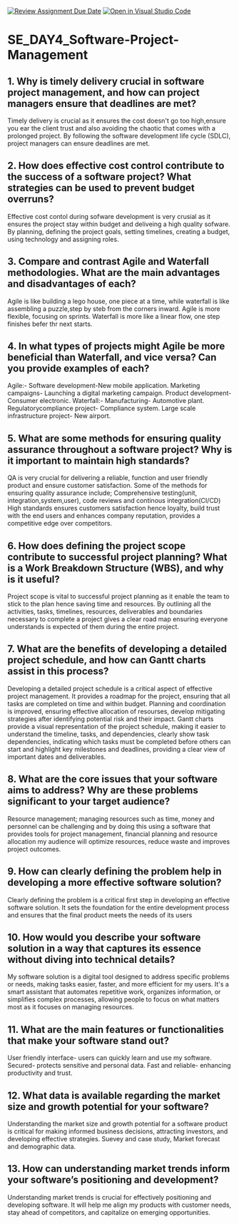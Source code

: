 [![Review Assignment Due Date](https://classroom.github.com/assets/deadline-readme-button-22041afd0340ce965d47ae6ef1cefeee28c7c493a6346c4f15d667ab976d596c.svg)](https://classroom.github.com/a/9pw6JKcu)
[![Open in Visual Studio Code](https://classroom.github.com/assets/open-in-vscode-2e0aaae1b6195c2367325f4f02e2d04e9abb55f0b24a779b69b11b9e10269abc.svg)](https://classroom.github.com/online_ide?assignment_repo_id=18516309&assignment_repo_type=AssignmentRepo)
# SE_DAY4_Software-Project-Management
## 1. Why is timely delivery crucial in software project management, and how can project managers ensure that deadlines are met?
Timely delivery is crucial as it ensures the cost doesn't go too high,ensure you ear the client trust and also avoiding the chaotic that comes with a prolonged project.
By following the software development life cycle (SDLC), project managers can ensure deadlines are met. 

## 2. How does effective cost control contribute to the success of a software project? What strategies can be used to prevent budget overruns?
Effective cost contol during sofware development is very crusial as it ensures the project stay within budget and deliveing a high quality sofware. 
By planning, defining the project goals, setting timelines, creating a budget, using technology and assigning roles.

## 3. Compare and contrast Agile and Waterfall methodologies. What are the main advantages and disadvantages of each?
Agile is like building a lego house, one piece at a time, while waterfall is like assembling a puzzle,step by steb from the corners inward.
Agile is more flexible, focusing on sprints.
Waterfall is more like a linear flow, one step finishes befer thr next starts.

## 4. In what types of projects might Agile be more beneficial than Waterfall, and vice versa? Can you provide examples of each?
Agile:-
Software development-New mobile application.
Marketing campaigns- Launching a digital marketing campaign.
Product development- Consumer electronic.
Waterfall:-
Manufacturing- Automotive plant.
Regulatorycompliance project- Compliance system.
Large scale infrastructure project- New airport. 

## 5. What are some methods for ensuring quality assurance throughout a software project? Why is it important to maintain high standards?
QA is very crucial for delivering a reliable, function and user friendly product and ensure customer satisfaction. Some of the methods for ensuring quality assurance include; Comprehensive testing(unit, integration,system,user), code reviews and continous integration(CI/CD)
High standards ensures customers satisfaction hence loyalty, build trust with the end users and enhances company reputation, provides a competitive edge over competitors. 

## 6. How does defining the project scope contribute to successful project planning? What is a Work Breakdown Structure (WBS), and why is it useful? 
Project scope is vital to successful project planning as it enable the team to stick to the plan hence saving time and resources. By outlining all the activities, tasks, timelines, resources, deliverables and boundaries necessary to complete a project gives a clear road map ensuring everyone understands is expected of them during the entire project. 

## 7. What are the benefits of developing a detailed project schedule, and how can Gantt charts assist in this process? 
Developing a detailed project schedule is a critical aspect of effective project management. It provides a roadmap for the project, ensuring that all tasks are completed on time and within budget. Planning and coordination is improved, ensuring effective allocation of resourses, develop mitigating strategies after identifying potential risk and their impact. 
Gantt charts provide a visual representation of the project schedule, making it easier to understand the timeline, tasks, and dependencies, clearly show task dependencies, indicating which tasks must be completed before others can start and highlight key milestones and deadlines, providing a clear view of important dates and deliverables.

## 8. What are the core issues that your software aims to address? Why are these problems significant to your target audience?
Resource management; managing resources such as time, money and personnel can be challenging and by doing this using a software that provides tools for project management, financial planning and resource allocation my audience will optimize resources, reduce waste and improves project outcomes.

## 9. How can clearly defining the problem help in developing a more effective software solution?
Clearly defining the problem is a critical first step in developing an effective software solution. It sets the foundation for the entire development process and ensures that the final product meets the needs of its users

## 10. How would you describe your software solution in a way that captures its essence without diving into technical details?
My software solution is a digital tool designed to address specific problems or needs, making tasks easier, faster, and more efficient for my users. It's a smart assistant that automates repetitive work, organizes information, or simplifies complex processes, allowing people to focus on what matters most as it focuses on managing resources. 

## 11. What are the main features or functionalities that make your software stand out?
User friendly interface- users can quickly learn and use my software.
Secured- protects sensitive and personal data.
Fast and reliable- enhancing productivity and trust. 

## 12. What data is available regarding the market size and growth potential for your software?
Understanding the market size and growth potential for a software product is critical for making informed business decisions, attracting investors, and developing effective strategies.
Suevey and case study, Market forecast and demographic data.

## 13. How can understanding market trends inform your software’s positioning and development?
Understanding market trends is crucial for effectively positioning and developing software. It will help me align my products with customer needs, stay ahead of competitors, and capitalize on emerging opportunities. 

